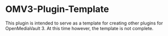 # OMV3-Plugin-Template
This plugin is intended to serve as a template for creating other plugins for OpenMediaVault 3. At this time however, the template is not complete.


